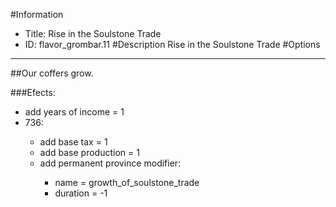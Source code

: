 #Information
 - Title: Rise in the Soulstone Trade
 - ID: flavor_grombar.11
#Description
Rise in the Soulstone Trade
#Options

___
##Our coffers grow.

###Efects:<ul><li>add years of income = 1</li><li>736:</li><ul><li>add base tax = 1</li><li>add base production = 1</li><li>add permanent province modifier:</li><ul><li>name = growth_of_soulstone_trade</li><li>duration = -1</li></ul></ul></ul>

